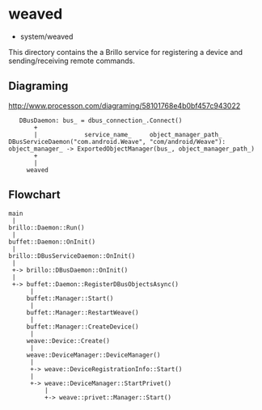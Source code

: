weaved
========================================

* system/weaved

This directory contains the a Brillo service for registering a device and
sending/receiving remote commands.

Diagraming
----------------------------------------

http://www.processon.com/diagraming/58101768e4b0bf457c943022

```
   DBusDaemon: bus_ = dbus_connection_.Connect()
       +
       |             service_name_     object_manager_path_
DBusServiceDaemon("com.android.Weave", "com/android/Weave"): object_manager_ -> ExportedObjectManager(bus_, object_manager_path_)
       +
       |
     weaved
```

Flowchart
----------------------------------------

```
main
 |
brillo::Daemon::Run()
 |
buffet::Daemon::OnInit()
 |
brillo::DBusServiceDaemon::OnInit()
 |
 +-> brillo::DBusDaemon::OnInit()
 |
 +-> buffet::Daemon::RegisterDBusObjectsAsync()
      |
     buffet::Manager::Start()
      |
     buffet::Manager::RestartWeave()
      |
     buffet::Manager::CreateDevice()
      |
     weave::Device::Create()
      |
     weave::DeviceManager::DeviceManager()
      |
      +-> weave::DeviceRegistrationInfo::Start()
      |
      +-> weave::DeviceManager::StartPrivet()
          |
          +-> weave::privet::Manager::Start()
```
